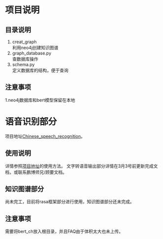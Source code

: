 # 项目说明
## 目录说明
1. creat_graph  
利用neo4j创建知识图谱
2. graph_database.py  
查数据库操作
3. schema.py  
定义数据库的结构，便于查询
## 注意事项
1.neo4j数据库和bert模型保留在本地

# 语音识别部分
项目地址[Chinese_speech_recognition](https://github.com/sethGu/Chinese_speech_recognition)。
## 使用说明
详情参照[项目地址](https://github.com/sethGu/Chinese_speech_recognition)的使用方法。
文字转语音输出部分详情在3月3号前更新完成文档，或联系鹏博师兄/顾要文档。
## 知识图谱部分
尚未完工，目前将rasa框架部分进行使用，知识图谱部分还未完成。
## 注意事项
需要将bert_ch放入根目录，并且FAQ由于体积太大也未上传。
